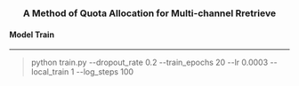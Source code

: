 ### <center>A Method of Quota Allocation for Multi-channel Rretrieve</center>

#### Model Train
----

> python train.py --dropout_rate 0.2 --train_epochs 20 --lr 0.0003 --local_train 1 --log_steps 100